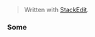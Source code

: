 > Written with [StackEdit](https://stackedit.io/).

### Some 
<!--stackedit_data:
eyJoaXN0b3J5IjpbLTE1Mjk2MzU2MzNdfQ==
-->